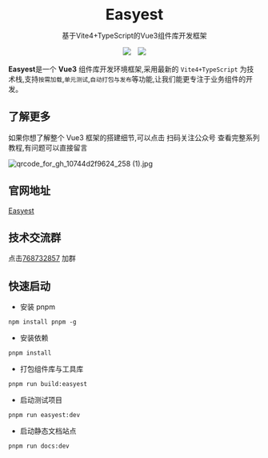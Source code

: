 <br />
<br />
<div style="text-align:center">
<b style="font-size:30px">Easyest</b>
<p>基于Vite4+TypeScript的Vue3组件库开发框架</p>
<img style="display:inline" src="https://img.shields.io/npm/v/create-easyest" />

<img style="display:inline;margin-left:10px" src="https://img.shields.io/npm/dt/create-easyest" />
</div>

**Easyest**是一个 **Vue3** 组件库开发环境框架,采用最新的 `Vite4+TypeScript` 为技术栈,支持`按需加载`,`单元测试`,`自动打包与发布`等功能,让我们能更专注于业务组件的开发。

## 了解更多

如果你想了解整个 Vue3 框架的搭建细节,可以点击 扫码关注公众号 查看完整系列教程,有问题可以直接留言

![qrcode_for_gh_10744d2f9624_258 (1).jpg](https://p6-juejin.byteimg.com/tos-cn-i-k3u1fbpfcp/0924c195c477419192fd8f1b395ebb76~tplv-k3u1fbpfcp-watermark.image?)

## 官网地址

[Easyest](https://easyestui.github.io/easyest/)

## 技术交流群

点击<a target="_blank" href="https://qm.qq.com/cgi-bin/qm/qr?k=crNHhLZYUpx3MHdlzD2r3NcE93WKt_w7&jump_from=webapi&authKey=4KF8ltIhPHIbXHudldjvq7Q/W6COfs+ycjKTRmIquQsJL0nCy+gU6CGb53mGpIMc">768732857</a> 加群

## 快速启动

- 安装 pnpm

```
npm install pnpm -g
```

- 安装依赖

```
pnpm install
```

- 打包组件库与工具库

```
pnpm run build:easyest
```

- 启动测试项目

```
pnpm run easyest:dev
```

- 启动静态文档站点

```
pnpm run docs:dev
```
